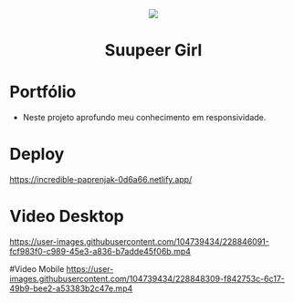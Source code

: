  <p align="center">
  <img src="https://user-images.githubusercontent.com/104739434/228394762-4d8edfea-7300-4348-ac59-1386ac6f66f8.png"/>
</p>
<h1 align="center"> Suupeer Girl </h1>

# Portfólio
- Neste projeto aprofundo meu conhecimento em responsividade.


# Deploy
https://incredible-paprenjak-0d6a66.netlify.app/


# Video Desktop
https://user-images.githubusercontent.com/104739434/228846091-fcf983f0-c989-45e3-a836-b7adde45f06b.mp4


#Video Mobile
https://user-images.githubusercontent.com/104739434/228848309-f842753c-6c17-49b9-bee2-a53383b2c47e.mp4




